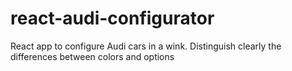 # react-audi-configurator
React app to configure Audi cars in a wink. Distinguish clearly the differences between colors and options

